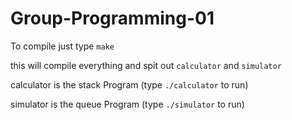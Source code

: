 # Group-Programming-01

To compile just type `make`

this will compile everything and spit out `calculator` and `simulator`

calculator is the stack Program (type `./calculator` to run)

simulator is the queue Program (type `./simulator` to run)
